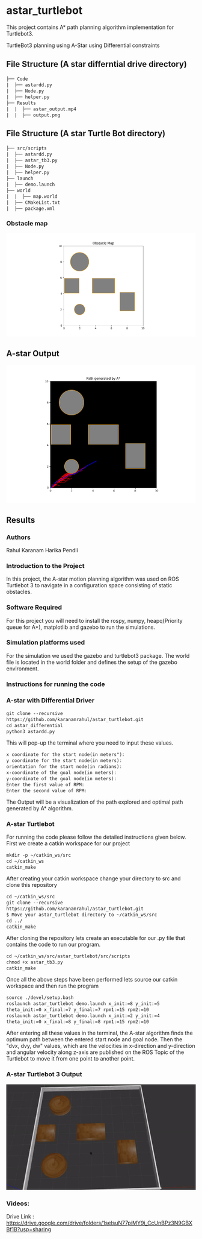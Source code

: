 # astar_turtlebot
This project contains A* path planning algorithm implementation for Turtlebot3.


TurtleBot3 planning using A-Star using Differential constraints

## File Structure (A star differntial drive directory)

```
├── Code
|  ├── astardd.py
|  ├── Node.py
|  ├── helper.py
├── Results
|  |  ├── astar_output.mp4
|  |  ├── output.png

```

## File Structure (A star Turtle Bot  directory)

```
├── src/scripts
|  ├── astardd.py
|  ├── astar_tb3.py
|  ├── Node.py
|  ├── helper.py
├── launch
|  ├── demo.launch
├── world
|  |  ├── map.world
|  ├── CMakeList.txt
|  ├── package.xml

```
### Obstacle map 
<p align="center">
<img src="https://github.com/karanamrahul/astar_turtlebot/blob/main/astar_differential/results/obstacle_map.png"/>
</p>


## A-star Output
<p align="center">
<img src="https://github.com/karanamrahul/astar_turtlebot/blob/main/astar_differential/results/output1.png"/>
</p>

## Results 



### Authors
Rahul Karanam
Harika Pendli


### Introduction to the Project
In this project, the A-star motion planning algorithm was used on ROS Turtlebot 3 to navigate in a configuration space consisting of static obstacles.



### Software Required
For this project you will need to install the rospy, numpy, heapq(Priority queue for A*), matplotlib and gazebo to run the simulations.


### Simulation platforms used
For the simulation we used the gazebo and turtlebot3 package. The world file is located in the world folder and defines the setup of the gazebo environment.


### Instructions for running the code



### A-star with Differential Driver

```
git clone --recursive https://github.com/karanamrahul/astar_turtlebot.git
cd astar_differential
python3 astardd.py

```

This will pop-up the terminal where you need to input these values.

```
x coordinate for the start node(in meters"):
y coordinate for the start node(in meters):
orientation for the start node(in radians):
x-coordinate of the goal node(in meters):
y-coordinate of the goal node(in meters):
Enter the first value of RPM:
Enter the second value of RPM:
```

The Output will be a visualization of the path explored and optimal path generated by A* algorithm.



### A-star Turtlebot

For running the code please follow the detailed instructions given below.
First we create a catkin workspace for our project

```
mkdir -p ~/catkin_ws/src
cd ~/catkin_ws
catkin_make
```

After creating your catkin workspace change your directory to src and clone this repository

```
cd ~/catkin_ws/src
git clone --recursive https://github.com/karanamrahul/astar_turtlebot.git
$ Move your astar_turtlebot directory to ~/catkin_ws/src
cd ../
catkin_make
```

After cloning the repository lets create an executable for our .py file that contains the code to run our program.

```
cd ~/catkin_ws/src/astar_turtlebot/src/scripts
chmod +x astar_tb3.py
catkin_make
```

Once all the above steps have been performed lets source our catkin workspace and then run the program

```
source ./devel/setup.bash
roslaunch astar_turtlebot demo.launch x_init:=8 y_init:=5 theta_init:=0 x_final:=7 y_final:=7 rpm1:=15 rpm2:=10
roslaunch astar_turtlebot demo.launch x_init:=2 y_init:=4 theta_init:=0 x_final:=8 y_final:=8 rpm1:=15 rpm2:=10

```


After entering all these values in the terminal, the A-star algorithm finds the optimum path between the entered start node and goal node. Then the "dvx, dvy, dw" values, which are the velocities in x-direction and y-direction and angular velocity along z-axis are published on the ROS Topic of the Turtlebot to move it from one point to another point.

### A-star Turtlebot 3 Output
<p align="center">
<img src="https://github.com/karanamrahul/astar_turtlebot/blob/main/astar_differential/results/path_2.gif"/>
</p>


### Videos:
	
Drive Link : https://drive.google.com/drive/folders/1selsuN77piMY9i_CcUnBPz3N9GBXBf1B?usp=sharing
